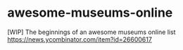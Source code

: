 # awesome-museums-online
[WIP] The beginnings of an awesome museums online list https://news.ycombinator.com/item?id=26600617
